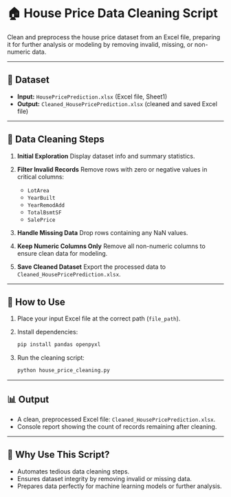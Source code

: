 



# 🏠 House Price Data Cleaning Script

Clean and preprocess the house price dataset from an Excel file, preparing it for further analysis or modeling by removing invalid, missing, or non-numeric data.

---

## 📂 Dataset

* **Input:** `HousePricePrediction.xlsx` (Excel file, Sheet1)
* **Output:** `Cleaned_HousePricePrediction.xlsx` (cleaned and saved Excel file)

---

## 🧹 Data Cleaning Steps

1. **Initial Exploration**
   Display dataset info and summary statistics.

2. **Filter Invalid Records**
   Remove rows with zero or negative values in critical columns:

   * `LotArea`
   * `YearBuilt`
   * `YearRemodAdd`
   * `TotalBsmtSF`
   * `SalePrice`

3. **Handle Missing Data**
   Drop rows containing any NaN values.

4. **Keep Numeric Columns Only**
   Remove all non-numeric columns to ensure clean data for modeling.

5. **Save Cleaned Dataset**
   Export the processed data to `Cleaned_HousePricePrediction.xlsx`.

---

## 🚀 How to Use

1. Place your input Excel file at the correct path (`file_path`).
2. Install dependencies:

   ```bash
   pip install pandas openpyxl
   ```
3. Run the cleaning script:

   ```bash
   python house_price_cleaning.py
   ```

---

## 📊 Output

* A clean, preprocessed Excel file: `Cleaned_HousePricePrediction.xlsx`.
* Console report showing the count of records remaining after cleaning.

---

## 🎯 Why Use This Script?

* Automates tedious data cleaning steps.
* Ensures dataset integrity by removing invalid or missing data.
* Prepares data perfectly for machine learning models or further analysis.


